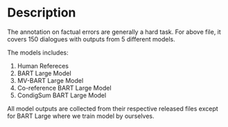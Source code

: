 # Description

The annotation on factual errors are generally a hard task. For above file, it covers 150 dialogues with outputs from 5 different models.

The models includes:
1. Human Refereces
2. BART Large Model
3. MV-BART Large Model
4. Co-reference BART Large Model
5. CondigSum BART Large Model

All model outputs are collected from their respective released files except for BART Large where we train model by ourselves.